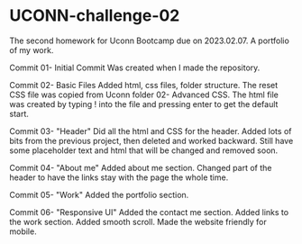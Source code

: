 # UCONN-challenge-02
The second homework for Uconn Bootcamp due on 2023.02.07. A portfolio of my work.


Commit 01- Initial Commit
Was created when I made the repository.

Commit 02- Basic Files
Added html, css files, folder structure.
The reset CSS file was copied from Uconn folder 02- Advanced CSS.
The html file was created by typing ! into the file and pressing enter to get the default start.

Commit 03- "Header"
Did all the html and CSS for the header. Added lots of bits from the previous project, then deleted and worked backward. Still have some placeholder text and html that will be changed and removed soon.

Commit 04- "About me"
Added about me section. Changed part of the header to have the links stay with the page the whole time.

Commit 05- "Work"
Added the portfolio section.

Commit 06- "Responsive UI"
Added the contact me section. Added links to the work section. Added smooth scroll. Made the website friendly for mobile.